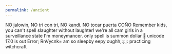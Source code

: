 ```yaml
---
permalink: /ancient
---
```


NO jalowin, NO tri con tri, NO kandi. NO tocar puerta COÑO
Remember kids, you can't spell slaughter without laughter!
we're all cam girls in a surveillance state
I'm moneymancer. only spell is summon dollar
🫪 unicode 17.0 is out
Error; RnVycnk= <true>
am so sleepby eepy oughh;:;:;:
practicing witchcraft
